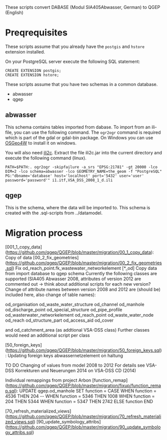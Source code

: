 These scripts convert DABASE (Modul SIA405Abwasser, German) to QGEP (English)

Preqrequisites
===========

These scripts assume that you already have the `postgis` and `hstore` extension installed.

On your PostgreSQL server execute the following SQL statement:

    CREATE EXTENSION postgis;
    CREATE EXTENSION hstore;

These scripts assume that you have two schemas in a common database.

 * abwasser
 * qgep

abwasser
-------

This schema contains tables imported from dabase. To import from an ili-file,
you can use the following command. The `ogr2ogr` command is required which is
part of the gdal or gdal-bin package. On Windows you can use
[OSGeo4W](http://trac.osgeo.org/osgeo4w/) to install it on windows.

You will also need
[ili2c](http://www.interlis.ch/interlis2/docs23/ili2c-4.5.3.zip). Extract the
file ili2c.jar into the current directory and execute the following command
(linux).

    PATH=$PATH:. ogr2ogr -skipfailure -a_srs "EPSG:21781" -gt 20000 -lco DIM=2 -lco schema=abwasser -lco GEOMETRY_NAME=the_geom -f "PostgreSQL" PG:"dbname='database' host='localhost' port='5432' user='user' password='password'" i1.itf,VSA_DSS_2008_1_d.ili

qgep
-------

This is the schema, where the data will be imported to. This schema is created
with the .sql-scripts from ../datamodel.

Migration process
===========
[001_1_copy_data] (https://github.com/qgep/QGEP/blob/master/migration/00_1_copy_data): Copy of data
[00_2_fix_geometries] (https://github.com/qgep/QGEP/blob/master/migration/00_2_fix_geometries.sql) Fix od_reach_point.fk_wastewater_networkelement
[*_od] Copy data from import database to qgep schema
Currently the following classes are supported (SIA405 Abwasser 2008, attributes of version 2012 are commented out -> think about additional scripts for each new version? Change of attribute names between version 2008 and 2012 are (should be) included here, also change of table names):

od_organisation
od_waste_water_structure
od_channel
od_manhole
od_discharge_point
od_special_structure
od_pipe_profile
od_wasterwater_networkelement
od_reach_point
od_waste_water_node
od_reach
od_structure_part
od_access_aid
od_cover

and od_catchment_area (as addtional VSA-DSS class)
Further classes would need an additional script per class

[50_foreign_keys] (https://github.com/qgep/QGEP/blob/master/migration/50_foreign_keys.sql): Updating foreign keys abwassernetzelement on haltung

TO DO Changing of values from model 2008 to 2012
For details see VSA-DSS Korrekturen und Neuerungen 2014 on VSA-DSS CD (2014)

Individual remappings from project Arbon
[function_remap] (https://github.com/qgep/QGEP/blob/master/migration/fixup/function_remap.sql): 
UPDATE qgep.od_manhole SET function =
  CASE 
    WHEN function = 4536 THEN 204 --
    WHEN function = 5346 THEN 1008
    WHEN function = 204 THEN 5344
    WHEN function = 5347 THEN 2742 
    ELSE function
  END
  
[70_refresh_materialized_views] (https://github.com/qgep/QGEP/blob/master/migration/70_refresh_materialized_views.sql)
[90_update_symbology_attribs] (https://github.com/qgep/QGEP/blob/master/migration/90_update_symbology_attribs.sql)



